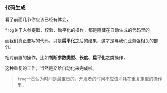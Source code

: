 ### 代码生成

看了前面几节你应该已经有体会，

`frog`关于入参提取、校验、扁平化的操作，都是隐藏在自动生成的代码里的。

而我们真正要写的代码，只是**扁平化**之后的结果，这才是与我们业务强相关的部分。

相对前置的操作，比如**判断参数类型、长度、扁平化**之类操作，

这种重复的工作，当然是交给自动化来完成啦。

> `frog`一贯认为时间是最宝贵的，开发者的时间不应该消耗在重复定型的操作里。